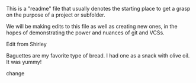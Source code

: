 This is a "readme" file that usually denotes the starting place to get a grasp on the purpose of a project or subfolder.

We will be making edits to this file as well as creating new ones, in the hopes of demonstrating the power and nuances of git and VCSs.

Edit from Shirley

Baguettes are my favorite type of bread. I had one as a snack with olive oil. It was yummy!

change